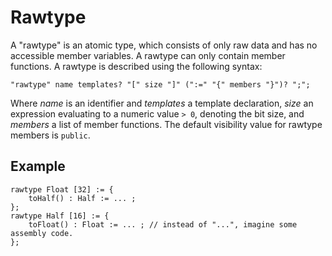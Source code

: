 # Rawtype

A "rawtype" is an atomic type, which consists of only raw data and has no accessible member variables. A rawtype can only contain member functions. A rawtype is described using the following syntax:

	"rawtype" name templates? "[" size "]" (":=" "{" members "}")? ";";

Where *name* is an identifier and *templates* a template declaration, *size* an expression evaluating to a numeric value `> 0`, denoting the bit size, and *members* a list of member functions. The default visibility value for rawtype members is `public`.

## Example

	rawtype Float [32] := {
		toHalf() : Half := ... ;
	};
	rawtype Half [16] := {
		toFloat() : Float := ... ; // instead of "...", imagine some assembly code.
	};